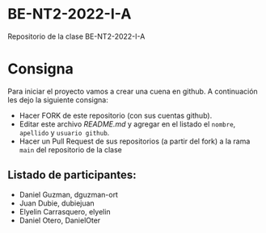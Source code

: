 # BE-NT2-2022-I-A
Repositorio de la clase BE-NT2-2022-I-A


# Consigna

Para iniciar el proyecto vamos a crear una cuena en github. A continuación les dejo la siguiente consigna:

- Hacer FORK de este repositorio (con sus cuentas github).
- Editar este archivo *README.md* y agregar en el listado el `nombre`, `apellido` y `usuario github`.
- Hacer un Pull Request de sus repositorios (a partir del fork) a la rama `main` del repositorio de la clase

## Listado de participantes:

- Daniel Guzman, dguzman-ort
- Juan Dubie, dubiejuan
- Elyelin Carrasquero, elyelin
- Daniel Otero, DanielOter
